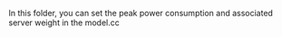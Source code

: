 In this folder, you can set the peak power consumption and associated server weight in the model.cc
